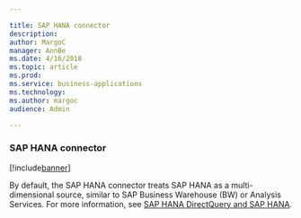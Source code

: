 ```yaml
---

title: SAP HANA connector
description: 
author: MargoC
manager: AnnBe
ms.date: 4/16/2018
ms.topic: article
ms.prod: 
ms.service: business-applications
ms.technology: 
ms.author: margoc
audience: Admin

---
```

### SAP HANA connector

[!include[banner](../../includes/banner.md)]




By default, the SAP HANA connector treats SAP HANA as a multi-dimensional
source, similar to SAP Business Warehouse (BW) or Analysis Services. For more
information, see [SAP HANA DirectQuery and SAP
HANA](https://docs.microsoft.com/en-us/power-bi/desktop-directquery-sap-hana).
